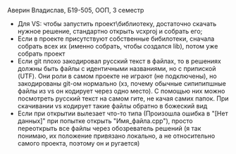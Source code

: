 Аверин Владислав, Б19-505, ООП, 3 семестр

 - Для VS: чтобы запустить проект\библиотеку, достаточно скачать нужное решение, стандартно открыть vcxproj и собрать его;
 - Если в проекте присутствуют собственные бибилотеки, сначала собрать всех их (именно собрать, чтобы создался lib), потом уже собрать проект
 - Если git плохо закодировал русский текст в файлах, то в решениях должны быть файлы с идентичными названиями, но с припиской (UTF). Они роли в самом проекте не играют (не подключены), но закодированы git-ом нормально (хз, почему обычные сипипипшные файлы из vs он кодирует через одно место). С помощью них можно посмотреть русский текст на самом гите, не качая самих папок. При скачивании vs кодирует такие файлы обратно в божеский вид
 - Если при открытии вылезает что-то типа (Произошла ошибка в "[Нет данных]" при попытке открыть "Имя_файла.cpp"), просто переоткрыть все файлы через обозреватель решений (я так понимаю, их положение привязано локально, а не относительно самого проекта, поэтому он и ругается)